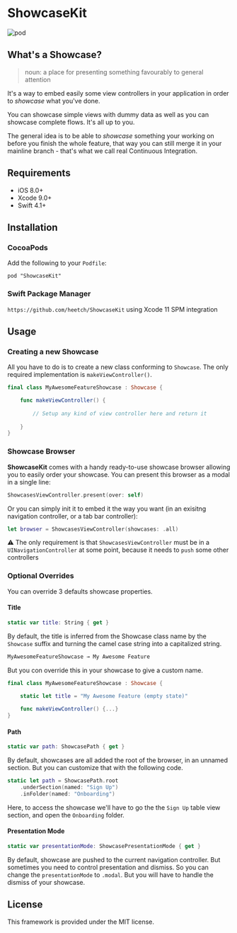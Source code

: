 # ShowcaseKit

![pod](https://img.shields.io/cocoapods/v/ShowcaseKit.svg)

## What's a Showcase?

> noun: a place for presenting something favourably to general attention

It's a way to embed easily some view controllers in your application in order to _showcase_ what you've done.

You can showcase simple views with dummy data as well as you can showcase complete flows. It's all up to you.

The general idea is to be able to _showcase_ something your working on before you finish the whole feature, that way you can still merge it in your mainline branch - that's what we call real Continuous Integration.

## Requirements
- iOS 8.0+
- Xcode 9.0+
- Swift 4.1+

## Installation

### CocoaPods

Add the following to your `Podfile`:

`pod "ShowcaseKit"`



### Swift Package Manager

`https://github.com/heetch/ShowcaseKit` using Xcode 11 SPM integration


## Usage

### Creating a new Showcase

All you have to do is to create a new class conforming to `Showcase`.
The only required implementation is `makeViewController()`.

```swift
final class MyAwesomeFeatureShowcase : Showcase {

    func makeViewController() {
    
        // Setup any kind of view controller here and return it
        
    }
}
```


### Showcase Browser

**ShowcaseKit** comes with a handy ready-to-use showcase browser allowing you to easily order your showcase. You can present this browser as a modal in a single line:

```swift
ShowcasesViewController.present(over: self)
```

Or you can simply init it to embed it the way you want (in an exisitng navigation controller, or a tab bar controller):
```swift
let browser = ShowcasesViewController(showcases: .all)
```

:warning: The only requirement is that `ShowcasesViewController` must be in a `UINavigationController` at some point, because it needs to `push` some other controllers

### Optional Overrides

You can override 3 defaults showcase properties.

#### Title
```swift
static var title: String { get }
```
By default, the title is inferred from the Showcase class name by the `Showcase` suffix and turning the camel case string into a capitalized string.
```swift
MyAwesomeFeatureShowcase → My Awesome Feature
```

But you con override this in your showcase to give a custom name.
```swift
final class MyAwesomeFeatureShowcase : Showcase {

    static let title = "My Awesome Feature (empty state)"
    
    func makeViewController() {...}
}
```

#### Path
```swift
static var path: ShowcasePath { get }
```
By default, showcases are all added the root of the browser, in an unnamed section. But you can customize that with the following code.
```swift
static let path = ShowcasePath.root
    .underSection(named: "Sign Up")
    .inFolder(named: "Onboarding")
```
Here, to access the showcase we'll have to go the the `Sign Up` table view section, and open the `Onboarding` folder.

#### Presentation Mode
```swift
static var presentationMode: ShowcasePresentationMode { get }
```
By default, showcase are pushed to the current navigation controller. But sometimes you need to control presentation and dismiss. So you can change the `presentationMode` to `.modal`. But you will have to handle the dismiss of your showcase.

## License

This framework is provided under the MIT license.
